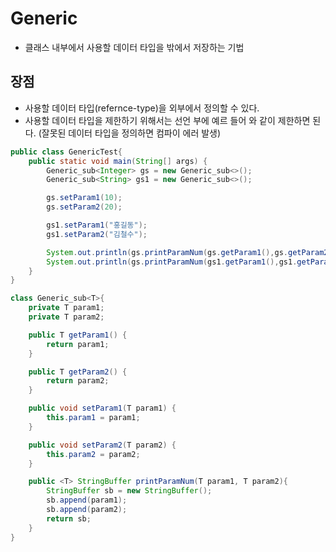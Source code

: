 # Generic
- 클래스 내부에서 사용할 데이터 타입을 밖에서 저장하는 기법

## 장점
- 사용할 데이터 타입(refernce-type)을 외부에서 정의할 수 있다.
- 사용할 데이터 타입을 제한하기 위해서는 선언 부에 예르 들어 <T extends Number> 와 같이 제한하면 된다. (잘못된 데이터 타입을 정의하면 컴파이 에러 발생)

```java
public class GenericTest{
    public static void main(String[] args) {
        Generic_sub<Integer> gs = new Generic_sub<>();
        Generic_sub<String> gs1 = new Generic_sub<>();

        gs.setParam1(10);
        gs.setParam2(20);

        gs1.setParam1("홍길동");
        gs1.setParam2("김철수");

        System.out.println(gs.printParamNum(gs.getParam1(),gs.getParam2()));
        System.out.println(gs.printParamNum(gs1.getParam1(),gs1.getParam2()));
    }
}

class Generic_sub<T>{
    private T param1;
    private T param2;

    public T getParam1() {
        return param1;
    }

    public T getParam2() {
        return param2;
    }

    public void setParam1(T param1) {
        this.param1 = param1;
    }

    public void setParam2(T param2) {
        this.param2 = param2;
    }

    public <T> StringBuffer printParamNum(T param1, T param2){
        StringBuffer sb = new StringBuffer();
        sb.append(param1);
        sb.append(param2);
        return sb;
    }
}
```

